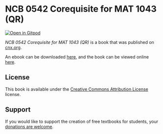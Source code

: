 # NCB 0542 Corequisite for MAT 1043 (QR)

[![Open in Gitpod](https://gitpod.io/button/open-in-gitpod.svg)](https://gitpod.io/from-referrer/)

_NCB 0542 Corequisite for MAT 1043 (QR)_ is a book that was published on [cnx.org](https://cnx.org/).

An ebook can be downloaded [here](https://github.com/cnx-user-books/cnxbook-ncb-0542-corequisite-for-mat-1043-qr/releases/latest), and the book can be viewed online [here](https://github.com/cnx-user-books/cnxbook-ncb-0542-corequisite-for-mat-1043-qr/releases/latest).

## License
This book is available under the [Creative Commons Attribution License](./LICENSE) license.

## Support
If you would like to support the creation of free textbooks for students, your [donations are welcome](https://riceconnect.rice.edu/donation/support-openstax-banner).
